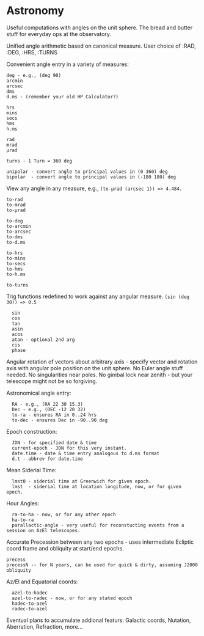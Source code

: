 # Astronomy
Useful computations with angles on the unit sphere. The bread and butter stuff for everyday ops at the observatory.

Unified angle arithmetic based on canonical measure. User choice of :RAD, :DEG, :HRS, :TURNS

Convenient angle entry in a variety of measures:
  ```
  deg - e.g., (deg 90)
  arcmin
  arcsec
  dms
  d.ms - (remember your old HP Calculator?)

  hrs
  mins
  secs
  hms
  h.ms
  
  rad
  mrad
  μrad

  turns - 1 Turn = 360 deg

  unipolar - convert angle to principal values in (0 360) deg
  bipolar  - convert angle to principal values in (-180 180) deg
```

View any angle in any measure, e.g., ```(to-μrad (arcsec 1)) => 4.484.```
```
to-rad
to-mrad
to-μrad

to-deg
to-arcmin
to-arcsec
to-dms
to-d.ms

to-hrs
to-mins
to-secs
to-hms
to-h.ms

to-turns
```


Trig functions redefined to work against any angular measure. ```(sin (deg 30)) => 0.5```
```
  sin
  cos
  tan
  asin
  acos
  atan - optional 2nd arg
  cis
  phase
```

Angular rotation of vectors about arbitrary axis - specify vector and rotation axis with angular pole position on the unit sphere. No Euler angle stuff needed. No singularities near poles. No gimbal lock near zenith - but your telescope might not be so forgiving.

Astronomical angle entry:
```
  RA - e.g., (RA 22 30 15.3)
  Dec - e.g., (DEC -12 20 32)
  to-ra - ensures RA in 0..24 hrs
  to-dec - ensures Dec in -90..90 deg
```
Epoch construction:
```
  JDN - for specified date & time
  current-epoch - JDN for this very instant.
  date.time - date & time entry analogous to d.ms format
  d.t - abbrev for date.time
```

Mean Siderial Time:
```
  lmst0 - siderial time at Greenwich for given epoch.
  lmst  - siderial time at location longitude, now, or for given epoch.
```

Hour Angles:
```
  ra-to-ha - now, or for any other epoch
  ha-to-ra
  parallactic-angle - very useful for reconstucting events from a session on AzEl telescopes.
```

Accurate Precession between any two epochs - uses intermediate Ecliptic coord frame and obliquity at start/end epochs.
```
precess
precessN -- for N years, can be used for quick & dirty, assuming J2000 obliquity
```

Az/El and Equatorial coords:
```
  azel-to-hadec
  azel-to-radec - now, or for any stated epoch
  hadec-to-azel
  radec-to-azel
```

Eventual plans to accumulate addional featurs: Galactic coords, Nutation, Aberration, Refraction, more...
